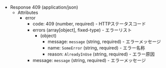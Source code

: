 + Response 409 (application/json)
    + Attributes
        + error
            + code: 409 (number, required) - HTTPステータスコード
            + errors (array[object], fixed-type) - エラーリスト
                + (object)
                    + message: `message` (string, required) - エラーメッセージ
                    + name: `SomeError` (string, required) - エラー名称
                    + reason: `AlreadyInUse` (string, required) - エラー原因
            + message: `message` (string, required) - エラーメッセージ
